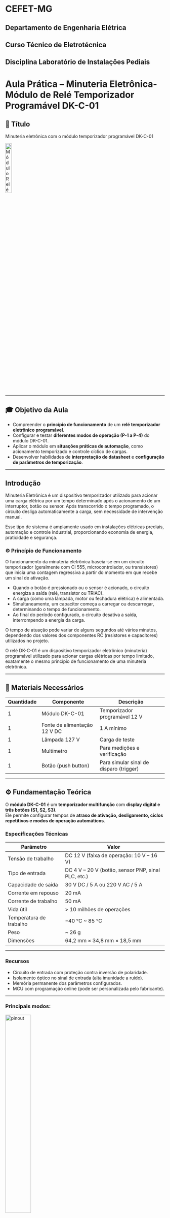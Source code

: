 # CEFET-MG 
## Departamento de Engenharia Elétrica
## Curso Técnico de Eletrotécnica
## Disciplina Laboratório de Instalações Pediais

# Aula Prática – Minuteria Eletrônica-Módulo de Relé Temporizador Programável DK-C-01

## 🎯 **Título**
Minuteria eletrônica com o módulo temporizador programável DK-C-01

<img src="img/relay box.jpg" alt="Módulo Relé DK-C-01" width="20%">

---

## 🎓 **Objetivo da Aula**
- Compreender o **princípio de funcionamento** de um **relé temporizador eletrônico programável**.  
- Configurar e testar **diferentes modos de operação (P-1 a P-4)** do módulo DK-C-01.  
- Aplicar o módulo em **situações práticas de automação**, como acionamento temporizado e controle cíclico de cargas.  
- Desenvolver habilidades de **interpretação de datasheet** e **configuração de parâmetros de temporização**.

--- 
## Introdução

Minuteria Eletrônica é um dispositivo temporizador utilizado para acionar uma carga elétrica por um tempo determinado após o acionamento de um interruptor, botão ou sensor. Após transcorrido o tempo programado, o circuito desliga automaticamente a carga, sem necessidade de intervenção manual.

Esse tipo de sistema é amplamente usado em instalações elétricas prediais, automação e controle industrial, proporcionando economia de energia, praticidade e segurança.

### ⚙️ Princípio de Funcionamento

O funcionamento da minuteria eletrônica baseia-se em um circuito temporizador (geralmente com CI 555, microcontrolador, ou transistores) que inicia uma contagem regressiva a partir do momento em que recebe um sinal de ativação.

- Quando o botão é pressionado ou o sensor é acionado, o circuito energiza a saída (relé, transistor ou TRIAC).
- A carga (como uma lâmpada, motor ou fechadura elétrica) é alimentada.
- Simultaneamente, um capacitor começa a carregar ou descarregar, determinando o tempo de funcionamento.
- Ao final do período configurado, o circuito desativa a saída, interrompendo a energia da carga.

O tempo de atuação pode variar de alguns segundos até vários minutos, dependendo dos valores dos componentes RC (resistores e capacitores) utilizados no projeto.

O relé DK-C-01 é um dispositivo temporizador eletrônico (minuteria) programável utilizado para acionar cargas elétricas por tempo limitado, exatamente o mesmo princípio de funcionamento de uma minuteria eletrônica.

---

## 🧰 **Materiais Necessários**
| Quantidade | Componente | Descrição |
|-------------|-------------|------------|
| 1 | Módulo DK-C-01 | Temporizador programável 12 V |
| 1 | Fonte de alimentação 12 V DC | 1 A mínimo |
| 1 | Lâmpada 127 V | Carga de teste |
| 1 | Multímetro | Para medições e verificação |
| 1 | Botão (push button) | Para simular sinal de disparo (trigger) |

---

## ⚙️ **Fundamentação Teórica**
O **módulo DK-C-01** é um **temporizador multifunção** com **display digital e três botões (S1, S2, S3)**.  
Ele permite configurar tempos de **atraso de ativação, desligamento, ciclos repetitivos e modos de operação automáticos**.

### Especificações Técnicas

| Parâmetro | Valor |
|------------|--------|
| Tensão de trabalho | DC 12 V (faixa de operação: 10 V – 16 V) |
| Tipo de entrada | DC 4 V – 20 V (botão, sensor PNP, sinal PLC, etc.) |
| Capacidade de saída | 30 V DC / 5 A ou 220 V AC / 5 A |
| Corrente em repouso | 20 mA |
| Corrente de trabalho | 50 mA |
| Vida útil | > 10 milhões de operações |
| Temperatura de trabalho | −40 °C ~ 85 °C |
| Peso | ~ 26 g |
| Dimensões | 64,2 mm × 34,8 mm × 18,5 mm |

---

### Recursos

- Circuito de entrada com proteção contra inversão de polaridade.  
- Isolamento óptico no sinal de entrada (alta imunidade a ruído).  
- Memória permanente dos parâmetros configurados.  
- MCU com programação online (pode ser personalizada pelo fabricante).  

---

### Principais modos:

<img src="img/pinout.jpg" alt="pinout" width="40%">

- **P-1:** Temporizador simples (liga e desliga após o tempo).  
- **P-2:** Temporização dupla (tempo de ligado + tempo de desligado).  
- **P-3:** Ciclo automático (liga/desliga em loop).  
- **P-4:** Atraso de ligação ao energizar.  

---

### Principais Funções:

- Controle de bombas de água.  
- Sistemas de ventilação com atraso.  
- Iluminação temporizada.  
- Controle de máquinas com pausa cíclica.
- Automação residencial: acendimento automático de luzes, ventiladores, irrigação e cortinas.
- Controle industrial: acionamento sequencial de motores e atuadores.
- Temporizador de atraso: atraso de partida para equipamentos sensíveis.
- Controle cíclico: sistemas de piscas, alarmes, ou equipamentos que exigem repetição de ciclos.
- Projetos com Arduino, ESP32 e Raspberry Pi: controle de cargas com segurança elétrica isolada.

---

## ⚙️ Funções dos Botões

| Botão | Função |
|--------|---------|
| **S1** | Pressione por 2 s para entrar no menu de seleção de modo (P-1 a P-4). Pressões curtas alternam os modos. |
| **S2** | Tecla **OK/Shift** — alterna a posição do dígito que pisca; confirma ajustes. |
| **S3** | Ajusta valores (0-9) ou posição do ponto decimal (ajustando a unidade de tempo). |

### Unidades de Tempo
- Ponto decimal na **unidade** → 0–999 minutos  
- Ponto decimal na **dezena** → 0–99,9 segundos  
- Sem ponto decimal → 0–999 segundos  

---

## 🧭 Modos de Operação

### 🔹 Modo P-1 — Temporizador Simples
- Ao receber o sinal de disparo, o relé **liga**, aguarda o tempo configurado e **desliga**.

---

### 🔹 Modo P-2 — Temporização Dupla (Ligar/Desligar)
- Recebe o sinal de disparo:
  - Primeiro tempo (X): relé **liga**.  
  - Segundo tempo (Y): relé **desliga** após contagem.  

---

### 🔹 Modo P-3 — Ciclo Automático (Loop)
- Relé liga ao energizar, desliga após o tempo definido e repete infinitamente.  

---

### 🔹 Modo P-4 — Atraso de Ligar (Power-On Delay)
- Após energizar, aguarda o tempo definido e **liga o relé** automaticamente.  

---

## 🪛 Configuração Passo a Passo

1. Pressione **S1** por 2 s → entra no menu de modos.  
2. Use **S1** para escolher **P-1 ~ P-4**, confirme com **S2**.  
3. Ajuste o ponto decimal com **S3** (define unidade de tempo).  
4. Use **S2** para escolher o dígito e **S3** para ajustar valores.  
5. Confirme novamente com **S2** até parar o piscar do display.  

---

## 🔌 Ligações

O módulo e o dispositivo podem compartilhar a mesma fonte de alimentação (12 V DC) ou com gargas ligadas em CA.  
Possui proteção contra polaridade reversa e isolamento óptico no sinal de entrada.

### Capacidade de Saída

Tipo de carga	Tensão máxima	Corrente máxima

* Corrente contínua (CC)	30 Vcc	5 A
* Corrente alternada (CA)	127/220 Vca	5 A

*Carga alimentada por 12 Vcc* 
<img src="img/carga 12vcc.jpg" alt="carga 12vcc" width="50%">

*Carga alimentada por Vca* 
<img src="img/carga ca.jpg" alt="carga ca" width="50%">

---

### 💾 Licença e Créditos

Este documento é uma tradução técnica adaptada para documentação no GitHub.  
Baseado no manual original: [*“Multifunction Timer Delay DK-C-01”*](datasheet%20timer.pdf)

## 🧩 **Atividades Práticas**

### 🔹 **Atividade 1 – Reconhecimento do Módulo**
1. Identifique no módulo os terminais de **alimentação (VCC e GND)**, **entrada de sinal (TRIG)** e **saída do relé (NO, COM, NC)**.  
2. Ligue o módulo à fonte de 12 V e observe o **display**.  
3. Teste os botões **S1, S2 e S3** e verifique suas funções conforme o manual.

---

### 🔹 **Atividade 2 – Modo P-1 (Temporizador Simples)**
1. Pressione **S1 por 2 segundos** para entrar no menu e selecione **P-1**.  
2. Ajuste um tempo de **5 segundos**.  
3. Aplique o sinal de disparo (toque breve no botão TRIG).  
4. Observe o comportamento do relé — ele deve ligar e desligar conforme o tempo configurado.  

---

### 🔹 **Atividade 3 – Modo P-2 (Duplo Tempo ON/OFF)**
1. Selecione **P-2**.  
2. Configure o tempo de ligado (X = 3 s) e desligado (Y = 2 s).  
3. Aplique o sinal de disparo.  
4. Observe o ciclo de funcionamento: **liga → espera → desliga**.  
5. Teste com diferentes tempos e registre as observações.

---

### 🔹 **Atividade 4 – Modo P-3 (Ciclo Contínuo)**
1. Selecione **P-3** e escolha **A1**.  
2. Configure X = 2 s (ligado) e Y = 2 s (desligado).  
3. Observe o ciclo repetitivo (pisca-pisca contínuo).  
4. Discuta possíveis aplicações desse modo (ex: sinalização, intermitência de bomba ou motor).

---

### 🔹 **Atividade 5 – Modo P-4 (Atraso de Ligação)**
1. Selecione **P-4**.  
2. Configure o tempo para **5 segundos**.  
3. Desligue e ligue a fonte.  
4. Observe que o relé só é acionado **após** o tempo configurado.  
5. Discuta aplicações práticas (ex: partida retardada de equipamentos).

---

## 🧩 **Questões para Reflexão**
1. Qual a principal diferença entre os modos P-2 e P-3?  
2. Por que o módulo utiliza isolamento óptico no sinal de disparo?  
3. Como a memória permanente influencia na confiabilidade do sistema?  
4. Em quais situações o modo P-4 seria mais indicado?

---

## 🧾 **Conclusão**
Ao final da aula, o aluno deverá ser capaz de:
- Identificar e configurar corretamente cada modo de funcionamento.  
- Aplicar o temporizador em cenários de automação real.  
- Entender o uso de parâmetros de tempo e suas aplicações práticas.


